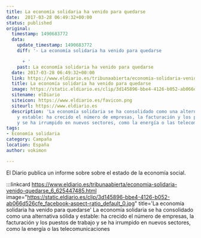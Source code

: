 ```yaml
---
title: La economía solidaria ha venido para quedarse
date:  2017-03-28 06:49:32+00:00
status: published
original:
  timestamp: 1490683772
  data:
    update_timestamp: 1490683772
    diff: '- La economía solidaria ha venido para quedarse

      + '
    past: La economía solidaria ha venido para quedarse
  date: 2017-03-28 06:49:32+00:00
  link: https://www.eldiario.es/tribunaabierta/economia-solidaria-venido-quedarse_6_625447485.html
  title: La economía solidaria ha venido para quedarse
  image: https://static.eldiario.es/clip/3d145896-bbe4-4126-b052-ab066d526cfe_facebook-aspect-ratio_default_0.jpg
  sitename: elDiario
  siteicon: https://www.eldiario.es/favicon.png
  siteurl: https://www.eldiario.es
  description: 'La economía solidaria se ha consolidado como una alternativa sólida
    y estable: ha crecido el número de empresas, la facturación y los puestos de trabajo
    y se ha irrumpido en nuevos sectores, como la energía o las telecomunicaciones'
tags:
- Economía solidaria
category: Campaña
location: España
author: vokimon

---
```

El Diario publica un informe sobre sobre el estado de la economía social.

:::linkcard https://www.eldiario.es/tribunaabierta/economia-solidaria-venido-quedarse_6_625447485.html image="https://static.eldiario.es/clip/3d145896-bbe4-4126-b052-ab066d526cfe_facebook-aspect-ratio_default_0.jpg" title='La economía solidaria ha venido para quedarse'
    La economía solidaria se ha consolidado como una alternativa sólida y estable: ha crecido el número de empresas, la facturación y los puestos de trabajo y se ha irrumpido en nuevos sectores, como la energía o las telecomunicaciones

